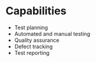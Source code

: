 # Capabilities

- Test planning
- Automated and manual testing
- Quality assurance
- Defect tracking
- Test reporting
